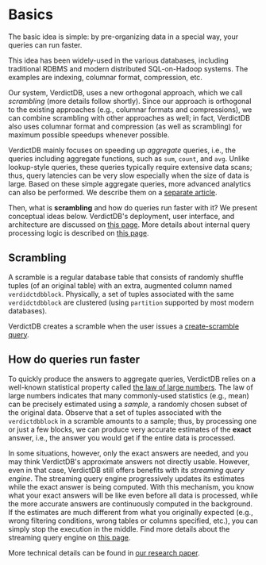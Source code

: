 # Basics

The basic idea is simple: by pre-organizing data in a special way, your queries can run faster.

This idea has been widely-used in the various databases, including traditional RDBMS and modern distributed SQL-on-Hadoop systems. The examples are indexing, columnar format, compression, etc.

Our system, VerdictDB, uses a new orthogonal approach, which we call *scrambling* (more details follow shortly).
Since our approach is orthogonal to the existing approaches (e.g., columnar formats and compressions), we can combine scrambling with other approaches as well;
in fact, VerdictDB also uses columnar format and compression (as well as scrambling) for maximum possible speedups whenever possible.

VerdictDB mainly focuses on speeding up *aggregate* queries, i.e., the queries including aggregate functions, such as `sum`, `count`, and `avg`. Unlike lookup-style queries, these queries typically require extensive data scans; thus, query latencies can be very slow especially when the size of data is large.
Based on these simple aggregate queries, more advanced analytics can also be performed. We describe them on a [separate article](/tutorial/advanced).
<!-- Besides aggregate queries, we envision to support all interesting pre-configurations of data that can be performed for speeding up query processing in a platform-independent manner. -->

Then, what is **scrambling** and how do queries run faster with it? We present conceptual ideas below. VerdictDB's deployment, user interface, and architecture are discussed on [this page](/how_it_works/architecture). More details about internal query processing logic is described on [this page](/how_it_works/query_processing).


## Scrambling

A scramble is a regular database table that consists of randomly shuffle tuples (of an original table) with an extra, augmented column named `verdidctdbblock`. Physically, a set of tuples associated with the same `verdidctdbblock` are clustered (using `partition` supported by most modern databases).

VerdictDB creates a scramble when the user issues a [create-scramble query](/getting_started/scrambling).


## How do queries run faster

To quickly produce the answers to aggregate queries, VerdictDB relies on a well-known statistical property called [the law of large numbers](https://en.wikipedia.org/wiki/Law_of_large_numbers). The law of large numbers indicates that many commonly-used statistics (e.g., mean) can be precisely estimated using a *sample*, a randomly chosen subset of the original data. Observe that a set of tuples associated with the `verdictdbblock` in a scramble amounts to a sample; thus, by processing one or just a few blocks, we can produce very accurate estimates of the **exact** answer, i.e., the answer you would get if the entire data is processed.

In some situations, however, only the exact answers are needed, and you may think VerdictDB's approximate answers not directly usable. However, even in that case, VerdictDB still offers benefits with its *streaming query engine*. The streaming query engine progressively updates its estimates while the exact answer is being computed. With this mechanism, you know what your exact answers will be like even before all data is processed, while the more accurate answers are continuously computed in the background. If the estimates are much different from what you originally expected (e.g., wrong filtering conditions, wrong tables or columns specified, etc.), you can simply stop the execution in the middle. Find more details about the streaming query engine on [this page](/how_it_works/query_processing).

More technical details can be found in [our research paper](https://dl.acm.org/citation.cfm?id=3196905).
